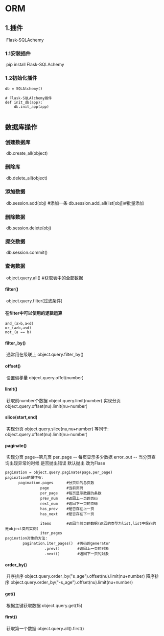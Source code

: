 # ORM

## 1.插件

​    Flask-SQLAchemy

### 1.1安装插件

​    pip install  Flask-SQLAchemy

### 1.2初始化插件

```
db = SQLAlchemy()

# Flask-SQLAlchemy插件
def init_db(app):
    db.init_app(app)
    
```

## 数据库操作

### 创建数据库

​    db.create_all(object)
    

### 删除库

​    db.delete_all(object)
    

### 添加数据

​    db.session.add(obj)  #添加一条
    db.session.add_all(list[obj])#批量添加

###     删除数据

​    db.session.delete(obj)
    

### 提交数据

​    db.session.commit()
    

### 查询数据

​    object.query.all()  #获取表中的全部数据

#### filter()

​    object.query.filter(过滤条件)

#### 在filter中可以使用的逻辑运算

```
and_(a>b,a<d)
or_(a>b,a<d)
not_(a == b)
```



#### filter_by()

​    通常用在级联上
    object.query.filter_by()

#### offset()

​    设置偏移量
    object.query.offet(number)

#### limit()

​    获取前number个数据
    object.query.limit(number)
    实现分页
    object.query.offset(nu).limit(nu+number)

#### slice(start,end)

​    实现分页
    object.query.slice(nu,nu+number)
    等同于:
    object.query.offset(nu).limit(nu+number)

#### paginate()

​    实现分页
        page--第几页
        per_page -- 每页显示多少数据
        error_out --  当分页查询出现异常的时候 是否抛出错误 默认抛出 改为Flase
    

    pagination = object.query.paginate(page,per_page)
    pagination的属性有:
          pagination.pages      #分页后的总页数
                    page        #当前页码  
                    per_page    #每页显示数据的条数
                    prev_num    #返回上一页的页码
                    next_num    #返回下一页的页码
                    has_prev    #是否存在上一页
                    has_next    #是否存在下一页 
                    
                    items       #返回当前页的数据(返回的类型为list,list中保存的是object类的实例)
                    iter_pages
    pagination对象的方法:
            pagination.iter_pages()  #页码的generator
                      .prev()        #返回上一页的对象
                      .next()        #返回下一页的对象

#### order_by()

​    升序排序
    object.query.order_by("s_age").offset(nu).limit(nu+number)
    降序排序
    object.query.order_by("-s_age").offset(nu).limit(nu+number)

#### get()

​    根据主键获取数据
    object.query.get(15)

#### first()

​    获取第一个数据
    object.query.all().first()

